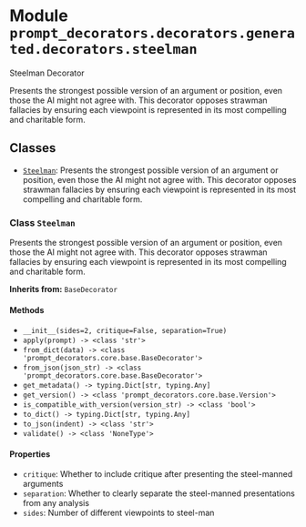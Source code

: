 # Module `prompt_decorators.decorators.generated.decorators.steelman`

Steelman Decorator

Presents the strongest possible version of an argument or position, even those the AI might not agree with. This decorator opposes strawman fallacies by ensuring each viewpoint is represented in its most compelling and charitable form.

## Classes

- [`Steelman`](#class-steelman): Presents the strongest possible version of an argument or position, even those the AI might not agree with. This decorator opposes strawman fallacies by ensuring each viewpoint is represented in its most compelling and charitable form.

### Class `Steelman`

Presents the strongest possible version of an argument or position, even those the AI might not agree with. This decorator opposes strawman fallacies by ensuring each viewpoint is represented in its most compelling and charitable form.

**Inherits from:** `BaseDecorator`

#### Methods

- `__init__(sides=2, critique=False, separation=True)`
- `apply(prompt) -> <class 'str'>`
- `from_dict(data) -> <class 'prompt_decorators.core.base.BaseDecorator'>`
- `from_json(json_str) -> <class 'prompt_decorators.core.base.BaseDecorator'>`
- `get_metadata() -> typing.Dict[str, typing.Any]`
- `get_version() -> <class 'prompt_decorators.core.base.Version'>`
- `is_compatible_with_version(version_str) -> <class 'bool'>`
- `to_dict() -> typing.Dict[str, typing.Any]`
- `to_json(indent) -> <class 'str'>`
- `validate() -> <class 'NoneType'>`
#### Properties

- `critique`: Whether to include critique after presenting the steel-manned arguments
- `separation`: Whether to clearly separate the steel-manned presentations from any analysis
- `sides`: Number of different viewpoints to steel-man
